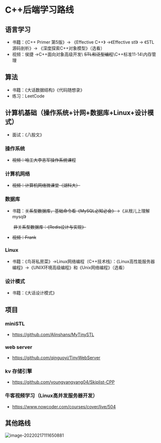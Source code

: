 # C++后端学习路线

## 语言学习

- 书籍：《C++ Primer 第5版》-> 《Effective C++》 ->《Effective stl》 -> 《STL源码剖析》-> 《深度探索C++对象模型》（选看）
- 视频：侯捷 ->C++面向对象高级开发\ ~~STL和泛型编程~~\C++标准11-14\内存管理 

## 算法

- 书籍：《大话数据结构》《代码随想录》
- 练习：LeetCode

## 计算机基础（操作系统+计网+数据库+Linux+设计模式）

- 面试：《八股文》

### 操作系统

- ~~视频：哈工大李志军操作系统课程~~

### 计算机网络

- ~~视频：计算机网络微课堂（湖科大）~~

### 数据库

- 书籍：~~关系型数据库，基础命令看《MySQL必知必会》~~->《从根儿上理解mysql》

  ​		   ~~非关系型数据库：《Redis设计与实现》~~

- ~~视频：Frank~~

### Linux

- 书籍：《鸟哥私房菜》->Linux网络编程（C++技术栈）：《Linux高性能服务器编程》->《UNIX环境高级编程》和《Unix网络编程》（选看）

### 设计模式

- 书籍：《大话设计模式》

## 项目

### miniSTL

- https://github.com/Alinshans/MyTinySTL

### web server

- https://github.com/qinguoyi/TinyWebServer

### kv 存储引擎

- https://github.com/youngyangyang04/Skiplist-CPP

### 牛客视频学习（Linux高并发服务器开发）

- https://www.nowcoder.com/courses/cover/live/504



## 其他路线

<img src="assets/image-20220217111650881.png" alt="image-20220217111650881" style="zoom:100%;" />
